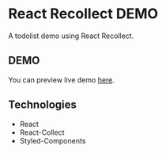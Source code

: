 # React Recollect DEMO
A todolist demo using React Recollect.

## DEMO
You can preview live demo [here](https://harry-chiu.github.io/react-recollect-demo).

## Technologies
- React
- React-Collect
- Styled-Components